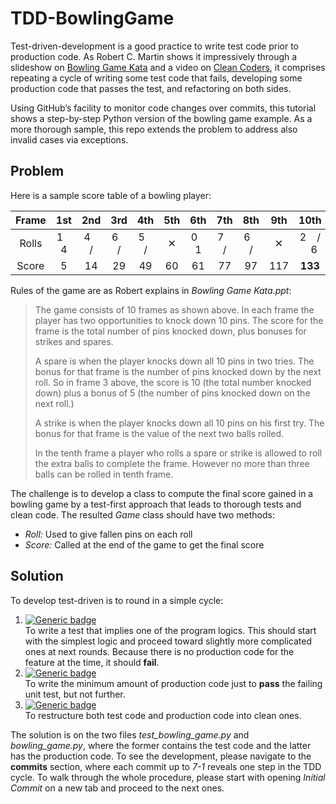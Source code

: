 # TDD-BowlingGame

Test-driven-development is a good practice to write test code prior to production code. As Robert C. Martin shows it impressively through a slideshow on [Bowling Game Kata](./Bowling%20Game%20Kata.ppt) and a video on [Clean Coders](https://cleancoders.com/episode/clean-code-episode-6-p2/show), it comprises repeating a cycle of writing some test code that fails, developing some production code that passes the test, and refactoring on both sides. 

Using GitHub’s facility to monitor code changes over commits, this tutorial shows a step-by-step Python version of the bowling game example. As a more thorough sample, this repo extends the problem to address also invalid cases via exceptions.

## Problem
Here is a sample score table of a bowling player:

| Frame | 1st | 2nd | 3rd | 4th | 5th | 6th | 7th | 8th | 9th | 10th |
|:---:|:---:|:---:|:---:|:---:|:---:|:---:|:---:|:---:|:---:|:---:|
| Rolls | 1 &nbsp;&nbsp; 4 | 4 &nbsp;&nbsp; / | 6 &nbsp;&nbsp; / | 5 &nbsp;&nbsp; / | ✕ | 0 &nbsp;&nbsp; 1 | 7 &nbsp;&nbsp; / | 6 &nbsp;&nbsp; / | ✕ | 2 &nbsp;&nbsp; / &nbsp;&nbsp; 6 |
|Score| 5 | 14 | 29 | 49 | 60 | 61 | 77 | 97 | 117 | **133** |

Rules of the game are as Robert explains in *Bowling Game Kata.ppt*:
>The game consists of 10 frames as shown above.  In each frame the player has two opportunities to knock down 10 pins.  The score for the frame is the total number of pins knocked down, plus bonuses for strikes and spares.
>
>A spare is when the player knocks down all 10 pins in two tries.  The bonus for that frame is the number of pins knocked down by the next roll.  So in frame 3 above, the score is 10 (the total number knocked down) plus a bonus of 5 (the number of pins knocked down on the next roll.)
>
>A strike is when the player knocks down all 10 pins on his first try.  The bonus for that frame is the value of the next two balls rolled.
>
>In the tenth frame a player who rolls a spare or strike is allowed to roll the extra balls to complete the frame.  However no more than three balls can be rolled in tenth frame.

The challenge is to develop a class to compute the final score gained in a bowling game by a test-first approach that leads to thorough tests and clean code. The resulted *Game* class should have two methods: 

- *Roll:* Used to give fallen pins on each roll  
- *Score:* Called at the end of the game to get the final score

## Solution
To develop test-driven is to round in a simple cycle:  
1. [![Generic badge](https://img.shields.io/badge/⎍-Test-red.svg)](https://shields.io/)  
   To write a test that implies one of the program logics. This should start with the simplest logic and proceed toward slightly more complicated ones at next rounds. Because there is no production code for the feature at the time, it should **fail**.  
2. [![Generic badge](https://img.shields.io/badge/⎍-Code-brightgreen.svg)](https://shields.io/)  
   To write the minimum amount of production code just to **pass** the failing unit test, but not further.     
3. [![Generic badge](https://img.shields.io/badge/⎍-Refactor-blue.svg)](https://shields.io/)  
   To restructure both test code and production code into clean ones.  

The solution is on the two files *test_bowling_game.py* and *bowling_game.py*, where the former contains the test code and the latter has the production code. To see the development, please navigate to the **commits** section, where each commit up to *7-1*  reveals one step in the TDD cycle. To walk through the whole procedure, please start with opening *Initial Commit* on a new tab and proceed to the next ones.
